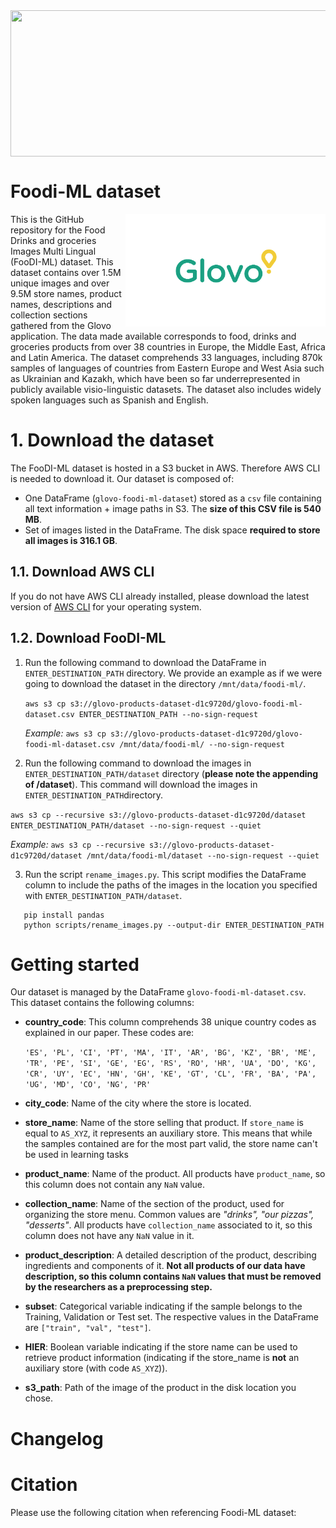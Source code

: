 <img src="/imgs/grid_img.png" align="top" width="1028" height="234"/>

# Foodi-ML dataset

<img src="/imgs/Glovo_logo.png" align="right" width="320" height="180"/>
This is the GitHub repository for the Food Drinks and groceries Images Multi Lingual (FooDI-ML) dataset.
This dataset contains over 1.5M unique images and over 9.5M store names, product names, descriptions and collection sections gathered from the Glovo application. 
The data made available corresponds to food, drinks and groceries products from over 38 countries in Europe, the Middle East, Africa and Latin America. 
The dataset comprehends 33 languages, including 870k samples of languages of countries from Eastern Europe and West Asia such as Ukrainian and Kazakh, which have been so far underrepresented in publicly available visio-linguistic datasets. 
The dataset also includes widely spoken languages such as Spanish and English.

# 1. Download the dataset
The FooDI-ML dataset is hosted in a S3 bucket in AWS. Therefore AWS CLI is needed to download it. 
Our dataset is composed of:
* One DataFrame (`glovo-foodi-ml-dataset`) stored as a `csv` file containing all text information + image paths in S3. The **size of this CSV file is 540 MB**.
* Set of images listed in the DataFrame. The disk space **required to store all images is 316.1 GB**.

## 1.1. Download AWS CLI
If you do not have AWS CLI already installed, please download the latest version of [AWS CLI](https://aws.amazon.com/cli/ "AWS CLI page") for your operating system.

## 1.2. Download FooDI-ML
1. Run the following command to download the DataFrame in `ENTER_DESTINATION_PATH` directory. We provide an example as if we were going to download the dataset in the directory `/mnt/data/foodi-ml/`.
                                                       
   `aws s3 cp s3://glovo-products-dataset-d1c9720d/glovo-foodi-ml-dataset.csv ENTER_DESTINATION_PATH --no-sign-request`

   _Example:_ `aws s3 cp s3://glovo-products-dataset-d1c9720d/glovo-foodi-ml-dataset.csv /mnt/data/foodi-ml/ --no-sign-request` 

2. Run the following command to download the images in `ENTER_DESTINATION_PATH/dataset` directory (**please note the appending of /dataset**). This command will download the images in `ENTER_DESTINATION_PATH`directory.
 
`aws s3 cp --recursive s3://glovo-products-dataset-d1c9720d/dataset ENTER_DESTINATION_PATH/dataset --no-sign-request --quiet`
           
_Example:_ `aws s3 cp --recursive s3://glovo-products-dataset-d1c9720d/dataset /mnt/data/foodi-ml/dataset --no-sign-request --quiet`

3. Run the script `rename_images.py`. This script modifies the DataFrame column to include the paths of the images in the location you specified with `ENTER_DESTINATION_PATH/dataset`.
```
   pip install pandas
   python scripts/rename_images.py --output-dir ENTER_DESTINATION_PATH
```

# Getting started
Our dataset is managed by the DataFrame `glovo-foodi-ml-dataset.csv`. This dataset contains the following columns:

* **country_code**: This column comprehends 38 unique country codes as explained in our paper. These codes are:

  ```'ES', 'PL', 'CI', 'PT', 'MA', 'IT', 'AR', 'BG', 'KZ', 'BR', 'ME', 'TR', 'PE', 'SI', 'GE', 'EG', 'RS', 'RO', 'HR', 'UA', 'DO', 'KG', 'CR', 'UY', 'EC', 'HN', 'GH', 'KE', 'GT', 'CL', 'FR', 'BA', 'PA', 'UG', 'MD', 'CO', 'NG', 'PR'```
  
* **city_code**: Name of the city where the store is located.
* **store_name**: Name of the store selling that product. If `store_name` is equal to `AS_XYZ`, it represents an auxiliary store. This means that while the samples contained are for the most part valid, the store name can't be used in learning tasks
* **product_name**: Name of the product. All products have `product_name`, so this column does not contain any `NaN` value.
* **collection_name**: Name of the section of the product, used for organizing the store menu. Common values are _"drinks", "our pizzas", "desserts"_. All products have `collection_name` associated to it, so this column does not have any `NaN` value in it.
* **product_description**: A detailed description of the product, describing ingredients and components of it. **Not all products of our data have description, so this column contains `NaN` values that must be removed by the researchers as a preprocessing step.**
* **subset**: Categorical variable indicating if the sample belongs to the Training, Validation or Test set. The respective values in the DataFrame are `["train", "val", "test"]`. 
* **HIER**: Boolean variable indicating if the store name can be used to retrieve product information (indicating if the store_name is **not** an auxiliary store (with code `AS_XYZ`)).
* **s3_path**: Path of the image of the product in the disk location you chose. 

# Changelog

# Citation
Please use the following citation when referencing Foodi-ML dataset:
